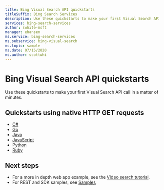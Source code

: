 ```yaml
---
title: Bing Visual Search API quickstarts
titleSuffix: Bing Search Services
description: Use these quickstarts to make your first Visual Search API call in a matter of minutes.
services: bing-search-services
author: swhite-msft
manager: ehansen
ms.service: bing-search-services
ms.subservice: bing-visual-search
ms.topic: sample
ms.date: 07/15/2020
ms.author: scottwhi
---
```


# Bing Visual Search API quickstarts

Use these quickstarts to make your first Visual Search API call in a matter of minutes.

## Quickstarts using native HTTP GET requests

- [C#](rest/csharp.md)
- [Go](rest/go.md)
- [Java](rest/java.md)
- [JavaScript](rest/nodejs.md)
- [Python](rest/python.md)
- [Ruby](rest/ruby.md)


<!-- ## Quickstarts using the Bing client library

- [C#](sdk/visual-search-client-library-csharp.md)
- [Java](sdk/visual-search-client-library-java.md)
- [JavaScript](sdk/visual-search-client-library-javascript.md)
- [python](sdk/visual-search-client-library-python.md) -->


## Next steps

- For a more in depth web app example, see the [Video search tutorial](../tutorial/visual-search-single-page-app.md).
- For REST and SDK samples, see [Samples](../samples.md)